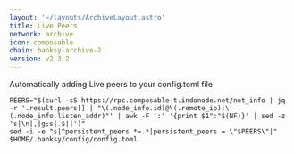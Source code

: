 ```yaml
---
layout: '~/layouts/ArchiveLayout.astro'
title: Live Peers
network: archive
icon: composable
chain: banksy-archive-2
version: v2.3.2
---
```

Automatically adding Live peers to your config.toml file
```
PEERS="$(curl -sS https://rpc.composable-t.indonode.net/net_info | jq -r '.result.peers[] | "\(.node_info.id)@\(.remote_ip):\(.node_info.listen_addr)"' | awk -F ':' '{print $1":"$(NF)}' | sed -z 's|\n|,|g;s|.$||')"
sed -i -e "s|^persistent_peers *=.*|persistent_peers = \"$PEERS\"|" $HOME/.banksy/config/config.toml
```